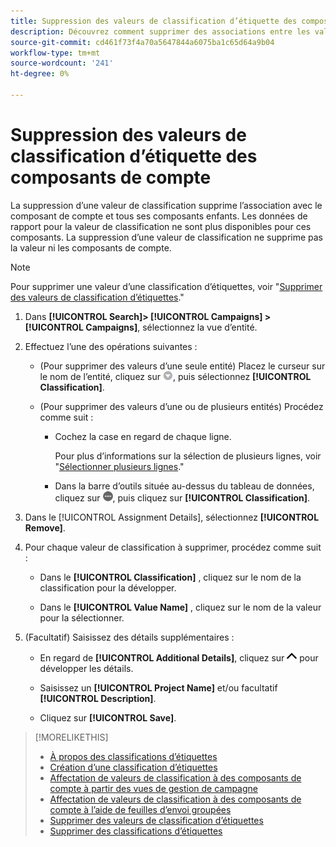 ```yaml
---
title: Suppression des valeurs de classification d’étiquette des composants de compte
description: Découvrez comment supprimer des associations entre les valeurs de classification d’étiquettes et les composants de compte.
source-git-commit: cd461f73f4a70a5647844a6075ba1c65d64a9b04
workflow-type: tm+mt
source-wordcount: '241'
ht-degree: 0%

---
```


# Suppression des valeurs de classification d’étiquette des composants de compte

La suppression d’une valeur de classification supprime l’association avec le composant de compte et tous ses composants enfants. Les données de rapport pour la valeur de classification ne sont plus disponibles pour ces composants. La suppression d’une valeur de classification ne supprime pas la valeur ni les composants de compte.

>[!NOTE]
>
>Pour supprimer une valeur d’une classification d’étiquettes, voir &quot;[Supprimer des valeurs de classification d’étiquettes](classification-values-delete.md).&quot;

1. Dans **[!UICONTROL Search]> [!UICONTROL Campaigns] >[!UICONTROL Campaigns]**, sélectionnez la vue d’entité.

1. Effectuez l’une des opérations suivantes :

   * (Pour supprimer des valeurs d’une seule entité) Placez le curseur sur le nom de l’entité, cliquez sur ![Bouton Menu](/help/search-social-commerce/assets/arrow-dropdown-menu.png "Bouton Menu"), puis sélectionnez **[!UICONTROL Classification]**.

   * (Pour supprimer des valeurs d’une ou de plusieurs entités) Procédez comme suit :

      * Cochez la case en regard de chaque ligne.

         Pour plus d’informations sur la sélection de plusieurs lignes, voir &quot;[Sélectionner plusieurs lignes](/help/search-social-commerce/common-tasks/navigation-editing-selection/multiple-rows-select.md).&quot;

      * Dans la barre d’outils située au-dessus du tableau de données, cliquez sur ![Plus](/help/search-social-commerce/assets/more.png "Plus"), puis cliquez sur **[!UICONTROL Classification]**.

1. Dans le [!UICONTROL Assignment Details], sélectionnez **[!UICONTROL Remove]**.

1. Pour chaque valeur de classification à supprimer, procédez comme suit :

   * Dans le **[!UICONTROL Classification]** , cliquez sur le nom de la classification pour la développer.

   * Dans le **[!UICONTROL Value Name]** , cliquez sur le nom de la valeur pour la sélectionner.

1. (Facultatif) Saisissez des détails supplémentaires :

   * En regard de **[!UICONTROL Additional Details]**, cliquez sur ![Ouvrir](/help/search-social-commerce/assets/chevron-up.png "Ouvrir") pour développer les détails.

   * Saisissez un **[!UICONTROL Project Name]** et/ou facultatif **[!UICONTROL Description]**.

   * Cliquez sur **[!UICONTROL Save]**.

>[!MORELIKETHIS]
>
>* [À propos des classifications d’étiquettes](classification-about.md)
>* [Création d’une classification d’étiquettes](classification-create.md)
>* [Affectation de valeurs de classification à des composants de compte à partir des vues de gestion de campagne](classification-values-assign-campaign-management.md)
>* [Affectation de valeurs de classification à des composants de compte à l’aide de feuilles d’envoi groupées](classification-values-assign-bulksheets.md)
>* [Supprimer des valeurs de classification d’étiquettes](classification-values-delete.md)
>* [Supprimer des classifications d’étiquettes](classification-delete.md)

